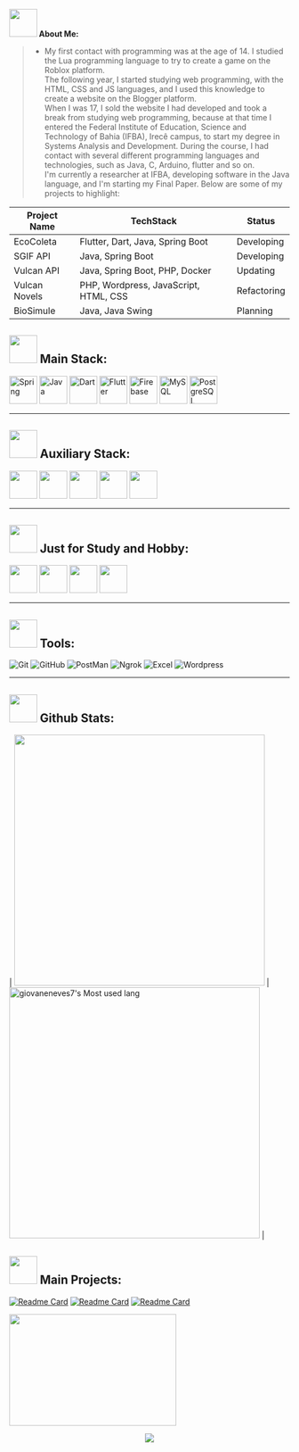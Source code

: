<b><img src="https://media.tenor.com/Q5xwRQjMg8EAAAAj/%E5%93%88%E5%9B%89-hello.gif" width="50" height="50" /> About Me:</b>

 > - My first contact with programming was at the age of 14. I studied the Lua programming language to try to create a game on the Roblox platform. <br>
The following year, I started studying web programming, with the HTML, CSS and JS languages, and I used this knowledge to create a website on the Blogger platform. <br>
When I was 17, I sold the website I had developed and took a break from studying web programming, because at that time I entered the Federal Institute of Education, Science and Technology of Bahia (IFBA), Irecê campus, to start my degree in Systems Analysis and Development. 
During the course, I had contact with several different programming languages and technologies, such as Java, C, Arduino, flutter and so on. <br>
I'm currently a researcher at IFBA, developing software in the Java language, and I'm starting my Final Paper.
Below are some of my projects to highlight:

| Project Name | TechStack | Status |
| ------------ | --------- | ------ |
| EcoColeta    | Flutter, Dart, Java, Spring Boot      | Developing  |
| SGIF  API    | Java, Spring Boot                     | Developing  |
| Vulcan API   | Java, Spring Boot, PHP, Docker        | Updating    |
| Vulcan Novels| PHP, Wordpress, JavaScript, HTML, CSS | Refactoring | 
| BioSimule    | Java, Java Swing                      | Planning    | 

<h2> <img src="https://media.tenor.com/I3RjM4xQO0kAAAAj/monitors-typing.gif" width="50" height="50" />
Main Stack: </h2> 

<p align="left">
 
 <img src="https://cdn.jsdelivr.net/gh/devicons/devicon/icons/spring/spring-original.svg" width=50 height=50 alt="Spring" />
 <img src="https://cdn.jsdelivr.net/gh/devicons/devicon/icons/java/java-original.svg" width=50 height=50 alt="Java" />
 <img src="https://cdn.jsdelivr.net/gh/devicons/devicon/icons/dart/dart-original.svg" width=50 height=50 alt="Dart" />
 <img src="https://cdn.jsdelivr.net/gh/devicons/devicon/icons/flutter/flutter-original.svg" width=50 height=50 alt="Flutter" />
 <img src="https://cdn.jsdelivr.net/gh/devicons/devicon/icons/firebase/firebase-plain-wordmark.svg" width=50 height=50 alt="Firebase" />
 <img src="https://cdn.jsdelivr.net/gh/devicons/devicon/icons/mysql/mysql-original.svg" width=50 height=50 alt="MySQL" />
 <img src="https://cdn.jsdelivr.net/gh/devicons/devicon/icons/postgresql/postgresql-original.svg" width=50 height=50 alt="PostgreSQL" />
        
</p>
<hr>

<h2> <img src="https://media.tenor.com/I3RjM4xQO0kAAAAj/monitors-typing.gif" width="50" height="50" />
Auxiliary Stack: </h2> 

<p align="left">
 <img src="https://cdn.jsdelivr.net/gh/devicons/devicon/icons/html5/html5-original.svg" width=50 height=50 />
 <img src="https://cdn.jsdelivr.net/gh/devicons/devicon/icons/css3/css3-original.svg" width=50 height=50 />
 <img src="https://cdn.jsdelivr.net/gh/devicons/devicon/icons/bootstrap/bootstrap-original.svg" width=50 height=50 />
 <img src="https://cdn.jsdelivr.net/gh/devicons/devicon/icons/javascript/javascript-original.svg" width=50 height=50 />
 <img src="https://cdn.jsdelivr.net/gh/devicons/devicon/icons/nodejs/nodejs-original.svg" width=50 height=50 />
 
</p>
<hr>

<h2> <img src="https://media.tenor.com/I3RjM4xQO0kAAAAj/monitors-typing.gif" width="50" height="50" />
Just for Study and Hobby: </h2> 

<p align="left">

 <img src="https://cdn.jsdelivr.net/gh/devicons/devicon/icons/arduino/arduino-original.svg" width=50 height=50 />
 <img src="https://cdn.jsdelivr.net/gh/devicons/devicon/icons/c/c-original.svg" width=50 height=50 /> 
 <img src="https://cdn.jsdelivr.net/gh/devicons/devicon/icons/cplusplus/cplusplus-original.svg" width=50 height=50 /> 
 <img src="https://cdn.jsdelivr.net/gh/devicons/devicon/icons/python/python-original.svg" width=50 height=50 />

</p>
<hr>
<!--- Technologies -->
<h2> <img src="https://media.tenor.com/_ks32BpO6WQAAAAj/ouvindo-m%C3%BAsica.gif" width="50" height="50" />
Tools: </h2>  

![Git](https://img.shields.io/badge/Git-red?style=for-the-badge&logo=git&logoColor=white)
![GitHub](https://img.shields.io/badge/GitHub-black?style=for-the-badge&logo=github&logoColor=white)
![PostMan](https://img.shields.io/badge/Postman-orange?style=for-the-badge&logo=postman&logoColor=white)
![Ngrok](https://img.shields.io/badge/Ngrok-blue?style=for-the-badge&logo=ngrok&logoColor=white)
![Excel](https://img.shields.io/badge/Excel-green?style=for-the-badge&logo=microsoft-excel&logoColor=white)
![Wordpress](https://img.shields.io/badge/Wordpress-black?style=for-the-badge&logo=wordpress&logoColor=white)

<hr>

<h2> <img src="https://media.tenor.com/2lTZe2SvTkIAAAAj/games-game.gif" width="50" height="50" />
Github Stats: </h2>  

| <img width="450em" src="https://github-profile-trophy.vercel.app/?username=giovaneneves7&theme=radical&row=2&column=4&margin-w=10&margin-h=15&no-bg=true)](https://github.com/ryo-ma/github-profile-trophy"> | <img  width="450em" src="https://github-readme-stats.vercel.app/api/top-langs?username=giovaneneves7&show_icons=true&locale=en&layout=compact&theme=radical" alt="giovaneneves7's Most used lang" /> |

<h2> <img src="https://media.tenor.com/PraaeS-b7hAAAAAj/girl-cute.gif" width="50" height="50" />
Main Projects: </h2>  

[![Readme Card](https://github-readme-stats.vercel.app/api/pin/?username=giovaneneves7&repo=Java-Discord-Bot-integrated-with-OpenAi-API&theme=dark)](https://github.com/anuraghazra/github-readme-stats)
[![Readme Card](https://github-readme-stats.vercel.app/api/pin/?username=giovaneneves7&repo=Vulcan-API&theme=dark)](https://github.com/anuraghazra/github-readme-stats)
[![Readme Card](https://github-readme-stats.vercel.app/api/pin/?username=giovaneneves7&repo=TikTok-Clone-With-React&theme=dark)](https://github.com/anuraghazra/github-readme-stats)

<img src="https://media.tenor.com/ZYsN_suYpt0AAAAj/johnny-walking-animation.gif" width="300" height="200" /> <p align="center"><img align="center" src="https://profile-counter.glitch.me/{NeveScript}/count.svg" /></p> 
<br>



